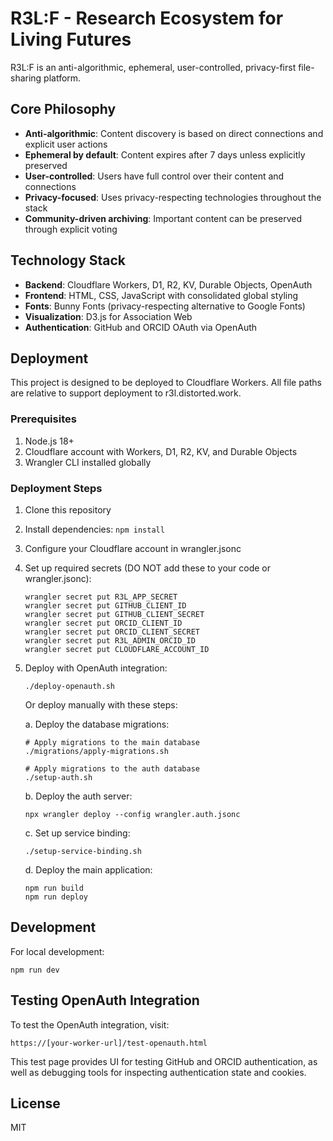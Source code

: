 # R3L:F - Research Ecosystem for Living Futures

R3L:F is an anti-algorithmic, ephemeral, user-controlled, privacy-first file-sharing platform.

## Core Philosophy

- **Anti-algorithmic**: Content discovery is based on direct connections and explicit user actions
- **Ephemeral by default**: Content expires after 7 days unless explicitly preserved
- **User-controlled**: Users have full control over their content and connections
- **Privacy-focused**: Uses privacy-respecting technologies throughout the stack
- **Community-driven archiving**: Important content can be preserved through explicit voting

## Technology Stack

- **Backend**: Cloudflare Workers, D1, R2, KV, Durable Objects, OpenAuth
- **Frontend**: HTML, CSS, JavaScript with consolidated global styling
- **Fonts**: Bunny Fonts (privacy-respecting alternative to Google Fonts)
- **Visualization**: D3.js for Association Web
- **Authentication**: GitHub and ORCID OAuth via OpenAuth

## Deployment

This project is designed to be deployed to Cloudflare Workers. All file paths are relative to support deployment to r3l.distorted.work.

### Prerequisites

1. Node.js 18+
2. Cloudflare account with Workers, D1, R2, KV, and Durable Objects
3. Wrangler CLI installed globally

### Deployment Steps

1. Clone this repository
2. Install dependencies: `npm install`
3. Configure your Cloudflare account in wrangler.jsonc
4. Set up required secrets (DO NOT add these to your code or wrangler.jsonc):
   ```
   wrangler secret put R3L_APP_SECRET
   wrangler secret put GITHUB_CLIENT_ID
   wrangler secret put GITHUB_CLIENT_SECRET
   wrangler secret put ORCID_CLIENT_ID
   wrangler secret put ORCID_CLIENT_SECRET
   wrangler secret put R3L_ADMIN_ORCID_ID
   wrangler secret put CLOUDFLARE_ACCOUNT_ID
   ```
5. Deploy with OpenAuth integration:
   ```
   ./deploy-openauth.sh
   ```
   
   Or deploy manually with these steps:
   
   a. Deploy the database migrations:
   ```
   # Apply migrations to the main database
   ./migrations/apply-migrations.sh
   
   # Apply migrations to the auth database
   ./setup-auth.sh
   ```
   
   b. Deploy the auth server:
   ```
   npx wrangler deploy --config wrangler.auth.jsonc
   ```
   
   c. Set up service binding:
   ```
   ./setup-service-binding.sh
   ```
   
   d. Deploy the main application:
   ```
   npm run build
   npm run deploy
   ```

## Development

For local development:

```
npm run dev
```

## Testing OpenAuth Integration

To test the OpenAuth integration, visit:

```
https://[your-worker-url]/test-openauth.html
```

This test page provides UI for testing GitHub and ORCID authentication, as well as debugging tools for inspecting authentication state and cookies.

## License

MIT
